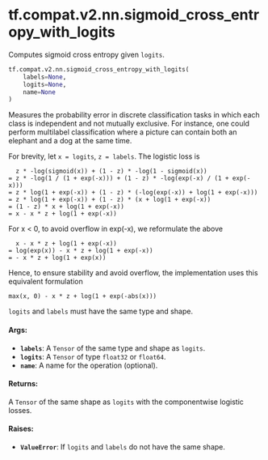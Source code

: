 <div itemscope itemtype="http://developers.google.com/ReferenceObject">
<meta itemprop="name" content="tf.compat.v2.nn.sigmoid_cross_entropy_with_logits" />
<meta itemprop="path" content="Stable" />
</div>

# tf.compat.v2.nn.sigmoid_cross_entropy_with_logits

Computes sigmoid cross entropy given `logits`.

``` python
tf.compat.v2.nn.sigmoid_cross_entropy_with_logits(
    labels=None,
    logits=None,
    name=None
)
```

<!-- Placeholder for "Used in" -->

Measures the probability error in discrete classification tasks in which each
class is independent and not mutually exclusive.  For instance, one could
perform multilabel classification where a picture can contain both an elephant
and a dog at the same time.

For brevity, let `x = logits`, `z = labels`.  The logistic loss is

      z * -log(sigmoid(x)) + (1 - z) * -log(1 - sigmoid(x))
    = z * -log(1 / (1 + exp(-x))) + (1 - z) * -log(exp(-x) / (1 + exp(-x)))
    = z * log(1 + exp(-x)) + (1 - z) * (-log(exp(-x)) + log(1 + exp(-x)))
    = z * log(1 + exp(-x)) + (1 - z) * (x + log(1 + exp(-x))
    = (1 - z) * x + log(1 + exp(-x))
    = x - x * z + log(1 + exp(-x))

For x < 0, to avoid overflow in exp(-x), we reformulate the above

      x - x * z + log(1 + exp(-x))
    = log(exp(x)) - x * z + log(1 + exp(-x))
    = - x * z + log(1 + exp(x))

Hence, to ensure stability and avoid overflow, the implementation uses this
equivalent formulation

    max(x, 0) - x * z + log(1 + exp(-abs(x)))

`logits` and `labels` must have the same type and shape.

#### Args:


* <b>`labels`</b>: A `Tensor` of the same type and shape as `logits`.
* <b>`logits`</b>: A `Tensor` of type `float32` or `float64`.
* <b>`name`</b>: A name for the operation (optional).


#### Returns:

A `Tensor` of the same shape as `logits` with the componentwise
logistic losses.



#### Raises:


* <b>`ValueError`</b>: If `logits` and `labels` do not have the same shape.